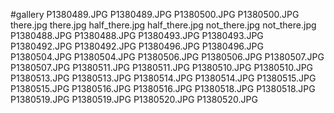 #gallery
P1380489.JPG	P1380489.JPG
P1380500.JPG	P1380500.JPG
there.jpg	there.jpg
half_there.jpg	half_there.jpg
not_there.jpg	not_there.jpg
P1380488.JPG	P1380488.JPG
P1380493.JPG	P1380493.JPG
P1380492.JPG	P1380492.JPG
P1380496.JPG	P1380496.JPG
P1380504.JPG	P1380504.JPG
P1380506.JPG	P1380506.JPG
P1380507.JPG	P1380507.JPG
P1380511.JPG	P1380511.JPG
P1380510.JPG	P1380510.JPG
P1380513.JPG	P1380513.JPG
P1380514.JPG	P1380514.JPG
P1380515.JPG	P1380515.JPG
P1380516.JPG	P1380516.JPG
P1380518.JPG	P1380518.JPG
P1380519.JPG	P1380519.JPG
P1380520.JPG	P1380520.JPG

